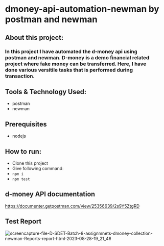# dmoney-api-automation-newman by postman and newman

## About this project:
### In this project I have automated the d-money api using postman and newman. D-money is a demo financial related project where fake money can be transferred. Here, I have done various versitile tasks that is performed during transaction.

## Tools & Technology Used: 
- postman
- newman

## Prerequisites
- nodejs

## How to run:
- Clone this project
- Give following command:
- ``` npm i ```
- ``` npm test ```
  
## d-money API documentation
https://documenter.getpostman.com/view/25356639/2s9Y5ZtgRD

## Test Report
![screencapture-file-D-SDET-Batch-8-assignmnets-dmoney-collection-newman-Reports-report-html-2023-08-28-19_21_48](https://github.com/Rahat65/dmoney-api-automation-newman/assets/70316722/e2c4f13c-cae4-4cfc-bbec-892706b371f4)
